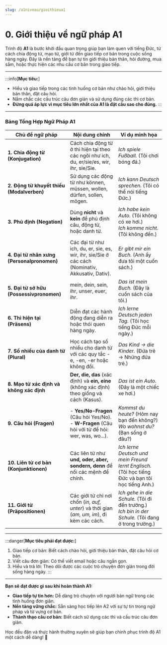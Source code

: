 ```yaml
---
slug: /a1niveau/gioithieua1
---
```


# 0. Giới thiệu về ngữ pháp A1

Trình độ **A1** là bước khởi đầu quan trọng giúp bạn làm quen với tiếng Đức, từ cách chia động từ, mạo từ, giới từ đến giao tiếp cơ bản trong cuộc sống hàng ngày. Đây là nền tảng để bạn tự tin giới thiệu bản thân, hỏi đường, mua sắm, hoặc thực hiện các nhu cầu cơ bản trong giao tiếp.

---
:::info[**Mục tiêu:**]
- Hiểu và giao tiếp trong các tình huống cơ bản như chào hỏi, giới thiệu bản thân, đặt câu hỏi.
- Nắm chắc các cấu trúc câu đơn giản và sử dụng đúng các thì cơ bản.
- **Đừng quá áp lực vì mục tiêu lớn nhất của A1 là đặt câu sao cho đúng.**
:::
---

### Bảng Tổng Hợp Ngữ Pháp A1

|**Chủ đề ngữ pháp**|**Nội dung chính**|**Ví dụ minh họa**|
|---|---|---|
|**1. Chia động từ (Konjugation)**|Cách chia động từ ở thì hiện tại theo các ngôi như ich, du, er/sie/es, wir, ihr, sie/Sie.|_Ich spiele Fußball._ (Tôi chơi bóng đá.)|
|**2. Động từ khuyết thiếu (Modalverben)**|Sử dụng các động từ như können, müssen, wollen, dürfen, sollen, mögen.|_Ich kann Deutsch sprechen._ (Tôi có thể nói tiếng Đức.)|
|**3. Phủ định (Negation)**|Dùng **nicht** và **kein** để phủ định câu, động từ, hoặc danh từ.|_Ich habe kein Auto._ (Tôi không có xe hơi.)  <br />_Ich komme nicht._ (Tôi không đến.)|
|**4. Đại từ nhân xưng (Personalpronomen)**|Các đại từ như ich, du, er, sie, es, wir, ihr, sie/Sie ở các cách (Nominativ, Akkusativ, Dativ).|_Er gibt mir ein Buch._ (Anh ấy đưa tôi một cuốn sách.)|
|**5. Đại từ sở hữu (Possessivpronomen)**|mein, dein, sein, ihr, unser, euer, ihr.|_Das ist mein Buch._ (Đây là cuốn sách của tôi.)|
|**6. Thì hiện tại (Präsens)**|Diễn đạt các hành động đang diễn ra hoặc thói quen hàng ngày.|_Ich lerne Deutsch jeden Tag._ (Tôi học tiếng Đức mỗi ngày.)|
|**7. Số nhiều của danh từ (Plural)**|Học cách tạo số nhiều cho danh từ với các quy tắc -e, -en, -er hoặc không đổi.|_Das Kind → die Kinder._ (Đứa trẻ → Những đứa trẻ.)|
|**8. Mạo từ xác định và không xác định**|**Der, die, das** (xác định) và **ein, eine** (không xác định) theo giống và cách (Kasus).|_Das ist ein Auto._ (Đây là một chiếc xe hơi.)|
|**9. Câu hỏi (Fragen)**|- **Yes/No-Fragen** (Câu hỏi Yes/No).  <br />- **W-Fragen** (Câu hỏi với từ để hỏi: wer, was, wo...).|_Kommst du heute?_ (Hôm nay bạn đến không?)  <br />_Wo wohnst du?_ (Bạn sống ở đâu?)|
|**10. Liên từ cơ bản (Konjunktionen)**|Các liên từ như **und, oder, aber, sondern, denn** để nối các mệnh đề chính.|_Ich lerne Deutsch und mein Freund lernt Englisch._ (Tôi học tiếng Đức và bạn tôi học tiếng Anh.)|
|**11. Giới từ (Präpositionen)**|Các giới từ chỉ nơi chốn (_in, auf, unter_) và thời gian (_am, um, im_), đi kèm các cách.|_Ich gehe in die Schule._ (Tôi đi đến trường.)  <br />_Ich bin in der Schule._ (Tôi đang ở trong trường.)|
    

---
:::danger[**Mục tiêu phải đạt được:**]
1. Giao tiếp cơ bản: Biết cách chào hỏi, giới thiệu bản thân, đặt câu hỏi cơ bản.
2. Viết câu đơn giản: Có thể viết email hoặc câu ngắn gọn.
3. Hiểu và trả lời: Theo dõi được các cuộc trò chuyện đơn giản trong đời sống hàng ngày.
:::
---

**Bạn sẽ đạt được gì sau khi hoàn thành A1:**

- **Giao tiếp tự tin hơn:** Dễ dàng trò chuyện với người bản ngữ trong các tình huống đơn giản.
- **Nền tảng vững chắc:** Sẵn sàng học tiếp lên A2 với sự tự tin trong ngữ pháp và từ vựng cơ bản.
- **Thành thạo câu cơ bản:** Biết cách sử dụng các thì và cấu trúc câu đơn giản.

Học đều đặn và thực hành thường xuyên sẽ giúp bạn chinh phục trình độ A1 một cách dễ dàng! 🚀